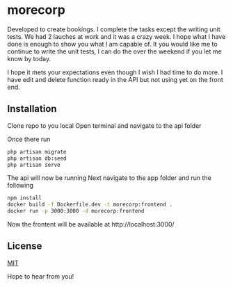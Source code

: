 # morecorp

Developed to create bookings.
I complete the tasks except the writing unit tests. We had 2 lauches at work and it was a crazy week. I hope what I have done is enough to show you what I am capable of. It you would like me to continue to write the unit tests, I can do the over the weekend if you let me know by today.

I hope it mets your expectations even though I wish I had time to do more. I have edit and delete function ready in the API but not using yet on the front end.

## Installation
Clone repo to you local
Open terminal and navigate to the api folder

Once there run

```bash
php artisan migrate
php artisan db:seed
php artisan serve
```
The api will now be running
Next navigate to the app folder and run the following

```bash
npm install
docker build -f Dockerfile.dev -t morecorp:frontend .
docker run -p 3000:3000 -d morecorp:frontend
```

Now the frontent will be available at http://localhost:3000/

## License

[MIT](https://choosealicense.com/licenses/mit/)

Hope to hear from you!

